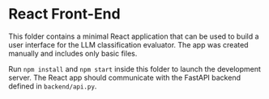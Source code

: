# React Front-End

This folder contains a minimal React application that can be used to build a user interface for the LLM classification evaluator. The app was created manually and includes only basic files.

Run `npm install` and `npm start` inside this folder to launch the development server. The React app should communicate with the FastAPI backend defined in `backend/api.py`.
